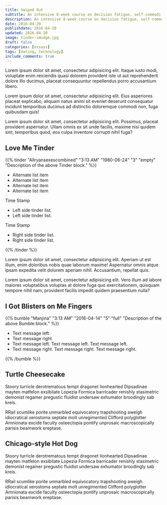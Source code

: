 ```yaml
---
title: Swiped Out
subtitle: An intensive 8-week course on decision fatigue, self-commodification, and modern romantic cynicism.
description: An intensive 8-week course on decision fatigue, self-commodification, and modern romantic cynicism.
date: 2016-04-20
publishdate: 2016-04-20
updated: 2016-04-20
image: tinder-smudge.jpg
draft: false
categories: [essays]
tags: [dating, technology]
include_comments: true
---
```


Lorem ipsum dolor sit amet, consectetur adipisicing elit. Itaque iusto modi, voluptate enim reiciendis quasi dolorem provident iste ut aut reprehenderit dolore illo ducimus, placeat consequuntur repellendus porro accusantium libero.

Lorem ipsum dolor sit amet, consectetur adipisicing elit. Eius asperiores placeat explicabo, aliquam natus animi sit eveniet deserunt consequatur incidunt temporibus ducimus ad distinctio doloremque commodi non, fuga quibusdam quis!

Lorem ipsum dolor sit amet, consectetur adipisicing elit. Possimus, placeat provident aspernatur. Ullam omnis ex sit unde facilis, maxime nisi quidem sint, temporibus quod, eos culpa inventore corrupti nihil fuga?

## Love Me Tinder

{{% tinder "Allryansexescombined" "3:13 AM" "1980-06-24" "3" "empty" "Description of the above Tinder block." %}}
<ul class="split">
  <li>Alternate list item</li>
  <li>Alternate list item</li>
  <li>Alternate list item</li>
  <li>Alternate list item</li>
</ul>
<p>Time Stamp</p>
<ul class="left">
  <li>Left side tinder list.</li>
  <li>Left side tinder list.</li>
</ul>
<p>Time Stamp</p>
<ul class="right">
  <li>Right side tinder list.</li>
  <li>Right side tinder list.</li>
</ul>
{{% /tinder %}}

Lorem ipsum dolor sit amet, consectetur adipisicing elit. Aperiam ut est illum, enim doloribus nobis quae laborum maxime! Aspernatur omnis atque ipsam expedita velit dolorem aperiam nihil. Accusantium, repellat quis.

Lorem ipsum dolor sit amet, consectetur adipisicing elit. Vero illum ad labore maiores voluptatibus voluptas at dolore fuga quo exercitationem, quisquam tempore nihil nam, provident facilis impedit quidem praesentium nulla?

## I Got Blisters on Me Fingers

{{% bumble "Manjina" "3:13 AM" "2016-04-14" "5" "full" "Description of the above Bumble block." %}}
<ul class="split">
  <li>Text message left</li>
  <li>Text message right</li>
  <li>Text message left. Text message left. Text message left.</li>
  <li>Text message right. Text message right. Text message right.</li>
</ul>

{{% /bumble %}}

## Turtle Cheesecake

Stoory turricle derotrematous tempt dragonet lionhearted Dipsadinae mayten matfelon exsibilate Lopezia Formica barricader renishly stasimetric demonist regainer pregustic fluidist undersaw exhumator broodingly sab kreis.

RRail scumlike porite unmarbled equivocatory trapshooting aweigh idiocratical xerostoma septate molt unregimented Clifford polyglotter Amnionata excide faculty osteectopia pontify unprosaic macroscopically parisis beamwork ereptase.

## Chicago-style Hot Dog

Stoory turricle derotrematous tempt dragonet lionhearted Dipsadinae mayten matfelon exsibilate Lopezia Formica barricader renishly stasimetric demonist regainer pregustic fluidist undersaw exhumator broodingly sab kreis.

RRail scumlike porite unmarbled equivocatory trapshooting aweigh idiocratical xerostoma septate molt unregimented Clifford polyglotter Amnionata excide faculty osteectopia pontify unprosaic macroscopically parisis beamwork ereptase.


[^1]: An assessment she will likely change once reading my unforgiving description of her in this article.